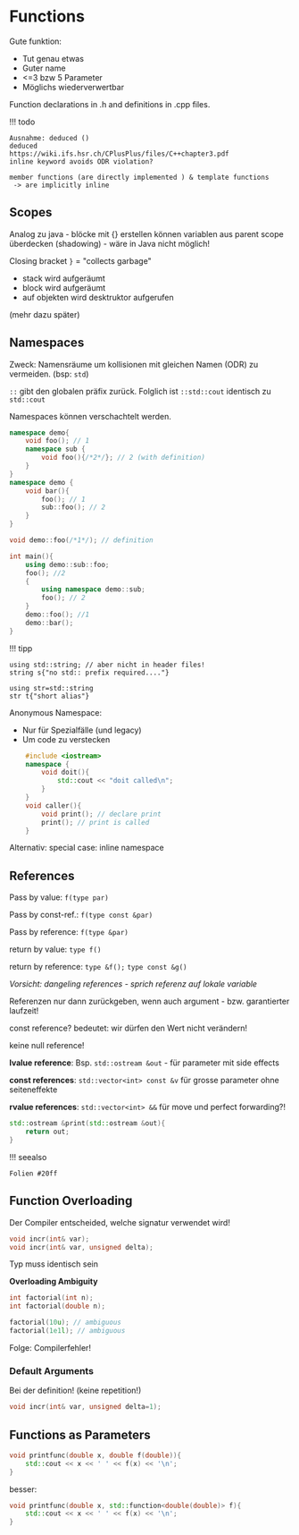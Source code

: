 # Functions

Gute funktion:

* Tut genau etwas
* Guter name
* <=3 bzw 5 Parameter
* Möglichs wiederverwertbar

Function declarations in .h and definitions in .cpp files.

!!! todo

    Ausnahme: deduced ()
    deduced
    https://wiki.ifs.hsr.ch/CPlusPlus/files/C++chapter3.pdf
    inline keyword avoids ODR violation?

    member functions (are directly implemented ) & template functions
     -> are implicitly inline

## Scopes

Analog zu java - blöcke mit {} erstellen
können variablen aus parent scope überdecken (shadowing) - wäre in Java nicht möglich!

Closing bracket `}` = "collects garbage"

* stack wird aufgeräumt
* block wird aufgeräumt
* auf objekten wird desktruktor aufgerufen

(mehr dazu später)

## Namespaces

Zweck: Namensräume um kollisionen mit gleichen Namen (ODR) zu vermeiden. (bsp: ``std``)

`::` gibt den globalen präfix zurück. Folglich ist `::std::cout` identisch zu `std::cout`

Namespaces können verschachtelt werden.

```c++
namespace demo{
    void foo(); // 1
    namespace sub {
        void foo(){/*2*/}; // 2 (with definition)
    }
}
namespace demo {
    void bar(){
        foo(); // 1
        sub::foo(); // 2
    }
}

void demo::foo(/*1*/); // definition

int main(){
    using demo::sub::foo;
    foo(); //2
    {
        using namespace demo::sub;
        foo(); // 2
    }
    demo::foo(); //1
    demo::bar();
}
```

!!! tipp

    using std::string; // aber nicht in header files!
    string s{"no std:: prefix required...."}

    using str=std::string
    str t{"short alias"}


Anonymous Namespace:

* Nur für Spezialfälle (und legacy)
* Um code zu verstecken

```c++
    #include <iostream>
    namespace {
        void doit(){
            std::cout << "doit called\n";
        }
    }
    void caller(){
        void print(); // declare print
        print(); // print is called
    }

```
Alternativ: special case: inline namespace

## References

Pass by value: `f(type par)`

Pass by const-ref.: `f(type const &par)`

Pass by reference: `f(type &par)`

return by value: `type f()`

return by reference: `type &f();` `type const &g()`

*Vorsicht: dangeling references - sprich referenz auf lokale variable*

Referenzen nur dann zurückgeben, wenn auch argument - bzw. garantierter laufzeit!

const reference? bedeutet: wir dürfen den Wert nicht verändern!

keine null reference!

**lvalue reference**: Bsp. `std::ostream &out` - für parameter mit side effects

**const references**: `std::vector<int> const &v` für grosse parameter ohne seiteneffekte

**rvalue references**: `std::vector<int> &&` für move und perfect forwarding?!


```c++
std::ostream &print(std::ostream &out){
    return out;
}
```

!!! seealso

    Folien #20ff


## Function Overloading

Der Compiler entscheided, welche signatur verwendet wird!

```c++
void incr(int& var);
void incr(int& var, unsigned delta);
```

Typ muss identisch sein

**Overloading Ambiguity**

```c++
int factorial(int n);
int factorial(double n);

factorial(10u); // ambiguous
factorial(1e1l); // ambiguous
```

Folge: Compilerfehler!

### Default Arguments

Bei der definition! (keine repetition!)

```c++
void incr(int& var, unsigned delta=1);
```

## Functions as Parameters

```c++
void printfunc(double x, double f(double)){
    std::cout << x << ' ' << f(x) << '\n';
}
```

besser:

```c++
void printfunc(double x, std::function<double(double)> f){
    std::cout << x << ' ' << f(x) << '\n';
}
```

